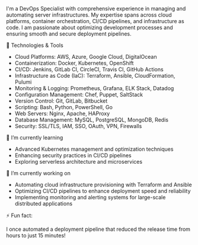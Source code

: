 I'm a DevOps Specialist with comprehensive experience in managing and automating server infrastructures. My expertise spans across cloud platforms, container orchestration, CI/CD pipelines, and infrastructure as code. I am passionate about optimizing development processes and ensuring smooth and secure deployment pipelines.

🔧 Technologies & Tools

- Cloud Platforms: AWS, Azure, Google Cloud, DigitalOcean
- Containerization: Docker, Kubernetes, OpenShift
- CI/CD: Jenkins, GitLab CI, CircleCI, Travis CI, GitHub Actions
- Infrastructure as Code (IaC): Terraform, Ansible, CloudFormation, Pulumi
- Monitoring & Logging: Prometheus, Grafana, ELK Stack, Datadog
- Configuration Management: Chef, Puppet, SaltStack
- Version Control: Git, GitLab, Bitbucket
- Scripting: Bash, Python, PowerShell, Go
- Web Servers: Nginx, Apache, HAProxy
- Database Management: MySQL, PostgreSQL, MongoDB, Redis
- Security: SSL/TLS, IAM, SSO, OAuth, VPN, Firewalls

🌱 I’m currently learning

- Advanced Kubernetes management and optimization techniques
- Enhancing security practices in CI/CD pipelines
- Exploring serverless architecture and microservices

🔭 I’m currently working on

- Automating cloud infrastructure provisioning with Terraform and Ansible
- Optimizing CI/CD pipelines to enhance deployment speed and reliability
- Implementing monitoring and alerting systems for large-scale distributed applications


⚡ Fun fact:

I once automated a deployment pipeline that reduced the release time from hours to just 15 minutes!
